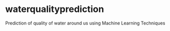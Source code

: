# waterqualityprediction
Prediction of quality of water around us using Machine Learning Techniques

